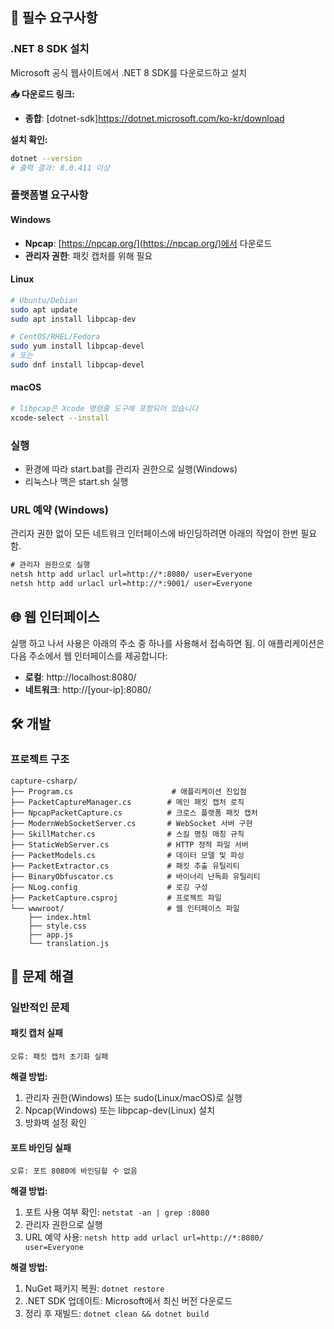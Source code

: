 ## 🔧 필수 요구사항

### .NET 8 SDK 설치

Microsoft 공식 웹사이트에서 .NET 8 SDK를 다운로드하고 설치

**📥 다운로드 링크:**
- **종합**: [dotnet-sdk]https://dotnet.microsoft.com/ko-kr/download

**설치 확인:**
```bash
dotnet --version
# 출력 결과: 8.0.411 이상
```

### 플랫폼별 요구사항

#### Windows
- **Npcap**: [https://npcap.org/](https://npcap.org/)에서 다운로드
- **관리자 권한**: 패킷 캡처를 위해 필요

#### Linux
```bash
# Ubuntu/Debian
sudo apt update
sudo apt install libpcap-dev

# CentOS/RHEL/Fedora
sudo yum install libpcap-devel
# 또는
sudo dnf install libpcap-devel
```

#### macOS
```bash
# libpcap은 Xcode 명령줄 도구에 포함되어 있습니다
xcode-select --install
```

### 실행
- 환경에 따라 start.bat를 관리자 권한으로 실행(Windows)
- 리눅스나 맥은 start.sh 실행

### URL 예약 (Windows)
관리자 권한 없이 모든 네트워크 인터페이스에 바인딩하려면 아래의 작업이 한번 필요함.
```cmd
# 관리자 권한으로 실행
netsh http add urlacl url=http://*:8080/ user=Everyone
netsh http add urlacl url=http://*:9001/ user=Everyone
```

## 🌐 웹 인터페이스
실행 하고 나서 사용은 아래의 주소 중 하나를 사용해서 접속하면 됨.
이 애플리케이션은 다음 주소에서 웹 인터페이스를 제공합니다:
- **로컬**: http://localhost:8080/
- **네트워크**: http://[your-ip]:8080/


## 🛠️ 개발

### 프로젝트 구조

```
capture-csharp/
├── Program.cs                      # 애플리케이션 진입점
├── PacketCaptureManager.cs        # 메인 패킷 캡처 로직
├── NpcapPacketCapture.cs          # 크로스 플랫폼 패킷 캡처
├── ModernWebSocketServer.cs       # WebSocket 서버 구현
├── SkillMatcher.cs                # 스킬 명칭 매칭 규칙
├── StaticWebServer.cs             # HTTP 정적 파일 서버
├── PacketModels.cs                # 데이터 모델 및 파싱
├── PacketExtractor.cs             # 패킷 추출 유틸리티
├── BinaryObfuscator.cs            # 바이너리 난독화 유틸리티
├── NLog.config                    # 로깅 구성
├── PacketCapture.csproj           # 프로젝트 파일
└── wwwroot/                       # 웹 인터페이스 파일
    ├── index.html
    ├── style.css
    ├── app.js
    └── translation.js
```
## 🚨 문제 해결

### 일반적인 문제

#### 패킷 캡처 실패
```
오류: 패킷 캡처 초기화 실패
```
**해결 방법:**
1. 관리자 권한(Windows) 또는 sudo(Linux/macOS)로 실행
2. Npcap(Windows) 또는 libpcap-dev(Linux) 설치
3. 방화벽 설정 확인

#### 포트 바인딩 실패
```
오류: 포트 8080에 바인딩할 수 없음
```
**해결 방법:**
1. 포트 사용 여부 확인: `netstat -an | grep :8080`
2. 관리자 권한으로 실행
3. URL 예약 사용: `netsh http add urlacl url=http://*:8080/ user=Everyone`

**해결 방법:**
1. NuGet 패키지 복원: `dotnet restore`
2. .NET SDK 업데이트: Microsoft에서 최신 버전 다운로드
3. 정리 후 재빌드: `dotnet clean && dotnet build`